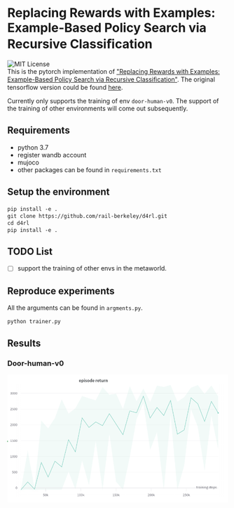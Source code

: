 # Replacing Rewards with Examples: Example-Based Policy Search via Recursive Classiﬁcation

![MIT License](https://img.shields.io/badge/license-MIT-blue.svg)  
This is the pytorch implementation of ["Replacing Rewards with Examples: Example-Based Policy Search via Recursive Classiﬁcation"](https://arxiv.org/abs/2103.12656).
The original tensorflow version could be found [here](https://github.com/google-research/google-research/tree/master/rce).

Currently only supports the training of env `door-human-v0`. The support of the training of other environments will come out subsequently.

## Requirements
- python 3.7
- register wandb account
- mujoco
- other packages can be found in `requirements.txt`

## Setup the environment
```shell
pip install -e .
git clone https://github.com/rail-berkeley/d4rl.git
cd d4rl
pip install -e .
```

## TODO List
- [ ] support the training of other envs in the metaworld.

## Reproduce experiments
All the arguments can be found in `argments.py`.
```shell
python trainer.py
```

## Results
### Door-human-v0
![door-human](imgs/door_human_v0.png)
